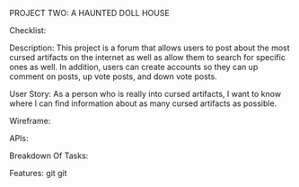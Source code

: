 PROJECT TWO: A HAUNTED DOLL HOUSE

Checklist:

Description:
This project is a forum that allows users to post about the most cursed artifacts on the internet as well as allow them to search for specific ones as well. 
In addition, users can create accounts so they can up comment on posts, up vote posts, and down vote posts.

User Story: 
As a person who is really into cursed artifacts, I want to know where I can find information about as many cursed artifacts as possible. 

Wireframe:


APIs:

Breakdown Of Tasks:


Features:
git git 